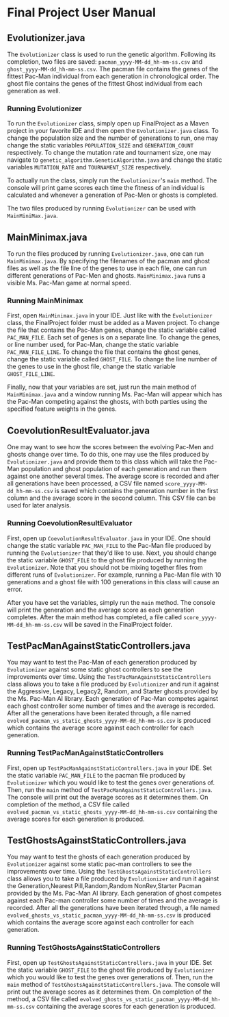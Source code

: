 # Final Project User Manual

## Evolutionizer.java

The `Evolutionizer` class is used to run the genetic algorithm. Following its completion, two files are saved: `pacman_yyyy-MM-dd_hh-mm-ss.csv` and `ghost_yyyy-MM-dd_hh-mm-ss.csv`. The pacman file contains the genes of the fittest Pac-Man individual from each generation in chronological order. The ghost file contains the genes of the fittest Ghost individual from each generation as well.

### Running Evolutionizer

To run the `Evolutionizer` class, simply open up FinalProject as a Maven project in your favorite IDE and then open the `Evolutionizer.java` class. To change the population size and the number of generations to run, one may change the static variables `POPULATION_SIZE` and `GENERATION_COUNT` respectively. To change the mutation rate and tournament size, one may navigate to `genetic_algorithm.GeneticAlgorithm.java` and change the static variables `MUTATION_RATE` and `TOURNAMENT_SIZE` respectively.

To actually run the class, simply run the `Evolutionizer`'s `main` method. The console will print game scores each time the fitness of an individual is calculated and whenever a generation of Pac-Men or ghosts is completed.

The two files produced by running `Evolutionizer` can be used with `MainMiniMax.java`.

## MainMinimax.java

To run the files produced by running `Evolutionizer.java`, one can run `MainMinimax.java`. By specifying the filenames of the pacman and ghost files as well as the file line of the genes to use in each file, one can run different generations of Pac-Men and ghosts. `MainMinimax.java` runs a visible Ms. Pac-Man game at normal speed.

### Running MainMinimax

First, open `MainMinimax.java` in your IDE. Just like with the `Evolutionizer` class, the FinalProject folder must be added as a Maven project. To change the file that contains the Pac-Man genes, change the static variable called `PAC_MAN_FILE`. Each set of genes is on a separate line. To change the genes, or line number used, for Pac-Man, change the static variable `PAC_MAN_FILE_LINE`. To change the file that contains the ghost genes, change the static variable called `GHOST_FILE`. To change the line number of the genes to use in the ghost file, change the static variable `GHOST_FILE_LINE`.

Finally, now that your variables are set, just run the main method of `MainMinimax.java` and a window running Ms. Pac-Man will appear which has the Pac-Man competing against the ghosts, with both parties using the specified feature weights in the genes.

## CoevolutionResultEvaluator.java

One may want to see how the scores between the evolving Pac-Men and ghosts change over time. To do this, one may use the files produced by `Evolutionizer.java` and provide them to this class which will take the Pac-Man population and ghost population of each generation and run them against one another several times. The average score is recorded and after all generations have been processed, a CSV file named `score_yyyy-MM-dd_hh-mm-ss.csv` is saved which contains the generation number in the first column and the average score in the second column. This CSV file can be used for later analysis.

### Running CoevolutionResultEvaluator

First, open up `CoevolutionResultEvaluator.java` in your IDE. One should change the static variable `PAC_MAN_FILE` to the Pac-Man file produced by running the `Evolutionizer` that they'd like to use. Next, you should change the static variable `GHOST_FILE` to the ghost file produced by running the `Evolutionizer`. Note that you should not be mixing together files from different runs of `Evolutionizer`. For example, running a Pac-Man file with 10 generations and a ghost file with 100 generations in this class will cause an error.

After you have set the variables, simply run the `main` method. The console will print the generation and the average score as each generation completes. After the main method has completed, a file called `score_yyyy-MM-dd_hh-mm-ss.csv` will be saved in the FinalProject folder.

## TestPacManAgainstStaticControllers.java

You may want to test the Pac-Man of each generation produced by `Evolutionizer` against some static ghost controllers to see the improvements over time. Using the `TestPacManAgainstStaticControllers` class allows you to take a file produced by `Evolutionizer` and run it against the Aggressive, Legacy, Legacy2, Random, and Starter ghosts provided by the Ms. Pac-Man AI library. Each generation of Pac-Man competes against each ghost controller some number of times and the average is recorded. After all the generations have been iterated through, a file named `evolved_pacman_vs_static_ghosts_yyyy-MM-dd_hh-mm-ss.csv` is produced which contains the average score against each controller for each generation.

### Running TestPacManAgainstStaticControllers

First, open up `TestPacManAgainstStaticControllers.java` in your IDE. Set the static variable `PAC_MAN_FILE` to the pacman file produced by `Evolutionizer` which you would like to test the genes over generations of. Then, run the `main` method of `TestPacManAgainstStaticControllers.java`. The console will print out the average scores as it determines them. On completion of the method, a CSV file called `evolved_pacman_vs_static_ghosts_yyyy-MM-dd_hh-mm-ss.csv` containing the average scores for each generation is produced.

## TestGhostsAgainstStaticControllers.java

You may want to test the ghosts of each generation produced by `Evolutionizer` against some static pac-man controllers to see the improvements over time. Using the `TestGhostsAgainstStaticControllers` class allows you to take a file produced by `Evolutionizer` and run it against the Generation,Nearest Pill,Random,Random NonRev,Starter Pacman provided by the Ms. Pac-Man AI library. Each generation of ghost competes against each Pac-man controller some number of times and the average is recorded. After all the generations have been iterated through, a file named `evolved_ghosts_vs_static_pacman_yyyy-MM-dd_hh-mm-ss.csv` is produced which contains the average score against each controller for each generation.

### Running TestGhostsAgainstStaticControllers

First, open up `TestGhostsAgainstStaticControllers.java` in your IDE. Set the static variable `GHOST_FILE` to the ghost file produced by `Evolutionizer` which you would like to test the genes over generations of. Then, run the `main` method of `TestGhostsAgainstStaticControllers.java`. The console will print out the average scores as it determines them. On completion of the method, a CSV file called `evolved_ghosts_vs_static_pacman_yyyy-MM-dd_hh-mm-ss.csv` containing the average scores for each generation is produced.
